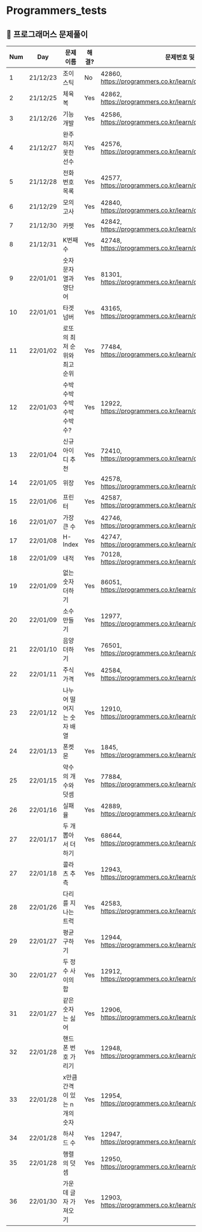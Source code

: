# Programmers_tests
##  🍎 프로그래머스 문제풀이

|   Num  |   Day  | 문제이름 | 해결? |문제번호 및 링크 |
| ------ | ------ | -- | -- |----------- |
| 1 | 21/12/23 | 조이스틱 | No | 42860, https://programmers.co.kr/learn/courses/30/lessons/42860 |
| 2 | 21/12/25 | 체육복 | Yes | 42862, https://programmers.co.kr/learn/courses/30/lessons/42862 |
| 3 | 21/12/26 | 기능개발 | Yes | 42586, https://programmers.co.kr/learn/courses/30/lessons/42586 |
| 4| 21/12/27 | 완주하지 못한 선수 | Yes | 42576, https://programmers.co.kr/learn/courses/30/lessons/42576 |
| 5 | 21/12/28 | 전화번호목록 | Yes | 42577, https://programmers.co.kr/learn/courses/30/lessons/42577 |
| 6 | 21/12/29 | 모의고사 | Yes | 42840, https://programmers.co.kr/learn/courses/30/lessons/42840 |
| 7 | 21/12/30 | 카펫 | Yes | 42842, https://programmers.co.kr/learn/courses/30/lessons/42842 |
| 8 | 21/12/31 | K번째수 | Yes | 42748, https://programmers.co.kr/learn/courses/30/lessons/42748 |
| 9 | 22/01/01 | 숫자 문자열과 영단어 | Yes | 81301, https://programmers.co.kr/learn/courses/30/lessons/81301 |
| 10 | 22/01/01 | 타겟넘버 | Yes | 43165, https://programmers.co.kr/learn/courses/30/lessons/43165 |
| 11 | 22/01/02 | 로또의 최저 순위와 최고 순위 | Yes | 77484, https://programmers.co.kr/learn/courses/30/lessons/77484 |
| 12 | 22/01/03 | 수박수박수박수박수박수? | Yes | 12922, https://programmers.co.kr/learn/courses/30/lessons/12922 |
| 13 | 22/01/04 | 신규아이디 추천 | Yes | 72410, https://programmers.co.kr/learn/courses/30/lessons/72410 |
| 14 | 22/01/05 | 위장 | Yes | 42578, https://programmers.co.kr/learn/courses/30/lessons/42578 |
| 15 | 22/01/06 | 프린터 | Yes | 42587, https://programmers.co.kr/learn/courses/30/lessons/42587 |
| 16 | 22/01/07 | 가장 큰 수 | Yes | 42746, https://programmers.co.kr/learn/courses/30/lessons/42746 |
| 17 | 22/01/08 | H-Index | Yes | 42747, https://programmers.co.kr/learn/courses/30/lessons/42747 |
| 18 | 22/01/09 | 내적 | Yes | 70128, https://programmers.co.kr/learn/courses/30/lessons/70128 |
| 19 | 22/01/09 | 없는 숫자 더하기 | Yes | 86051, https://programmers.co.kr/learn/courses/30/lessons/86051 |
| 20 | 22/01/09 | 소수만들기 | Yes | 12977, https://programmers.co.kr/learn/courses/30/lessons/12977 |
| 21 | 22/01/10 | 음양더하기 | Yes | 76501, https://programmers.co.kr/learn/courses/30/lessons/76501 |
| 22 | 22/01/11 | 주식가격 | Yes | 42584, https://programmers.co.kr/learn/courses/30/lessons/42584 |
| 23 | 22/01/12 | 나누어 떨어지는 숫자 배열 | Yes | 12910, https://programmers.co.kr/learn/courses/30/lessons/12910 |
| 24 | 22/01/13 | 폰켓몬 | Yes | 1845, https://programmers.co.kr/learn/courses/30/lessons/1845 |
| 25 | 22/01/15 | 약수의 개수와 덧셈 | Yes | 77884, https://programmers.co.kr/learn/courses/30/lessons/77884 |
| 26 | 22/01/16 | 실패율 | Yes | 42889, https://programmers.co.kr/learn/courses/30/lessons/42889 |
| 27 | 22/01/17 | 두 개 뽑아서 더하기 | Yes | 68644, https://programmers.co.kr/learn/courses/30/lessons/68644 |
| 27 | 22/01/18 | 콜라츠 추측 | Yes | 12943, https://programmers.co.kr/learn/courses/30/lessons/12943 |
| 28 | 22/01/26 | 다리를 지나는 트럭 | Yes | 42583, https://programmers.co.kr/learn/courses/30/lessons/42583 |
| 29 | 22/01/27 | 평균 구하기 | Yes | 12944, https://programmers.co.kr/learn/courses/30/lessons/12944 |
| 30 | 22/01/27 | 두 정수 사이의 합 | Yes | 12912, https://programmers.co.kr/learn/courses/30/lessons/12912 |
| 31 | 22/01/27 | 같은 숫자는 싫어 | Yes | 12906, https://programmers.co.kr/learn/courses/30/lessons/12906 |
| 32 | 22/01/28 | 핸드폰 번호 가리기 | Yes | 12948, https://programmers.co.kr/learn/courses/30/lessons/12948 |
| 33 | 22/01/28 | x만큼 간격이 있는 n개의 숫자 | Yes | 12954, https://programmers.co.kr/learn/courses/30/lessons/12954 |
| 34 | 22/01/28 | 하샤드 수 | Yes | 12947, https://programmers.co.kr/learn/courses/30/lessons/12947 |
| 35 | 22/01/28 | 행렬의 덧셈 | Yes | 12950, https://programmers.co.kr/learn/courses/30/lessons/12950 |
| 36 | 22/01/30 | 가운데 글자 가져오기 | Yes | 12903, https://programmers.co.kr/learn/courses/30/lessons/12903 |
